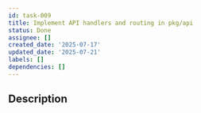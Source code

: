 ```yaml
---
id: task-009
title: Implement API handlers and routing in pkg/api
status: Done
assignee: []
created_date: '2025-07-17'
updated_date: '2025-07-21'
labels: []
dependencies: []
---
```


## Description
